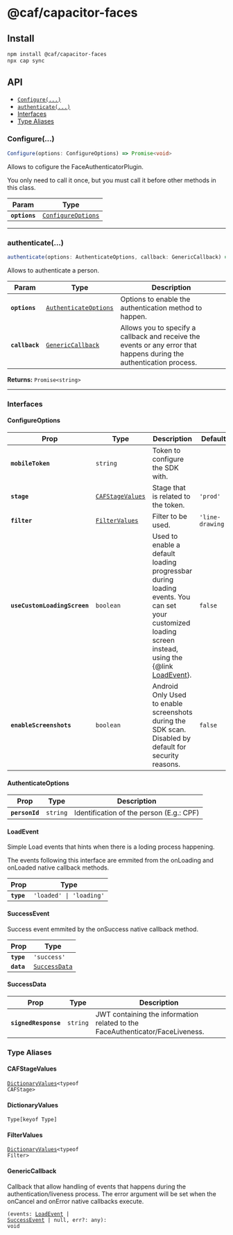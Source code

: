 # @caf/capacitor-faces

## Install

```bash
npm install @caf/capacitor-faces
npx cap sync
```

## API

<docgen-index>

* [`Configure(...)`](#configure)
* [`authenticate(...)`](#authenticate)
* [Interfaces](#interfaces)
* [Type Aliases](#type-aliases)

</docgen-index>

<docgen-api>
<!--Update the source file JSDoc comments and rerun docgen to update the docs below-->

### Configure(...)

```typescript
Configure(options: ConfigureOptions) => Promise<void>
```

Allows to cofigure the FaceAuthenticatorPlugin.

You only need to call it once, but you must call it before other methods in this class.

| Param         | Type                                                          |
| ------------- | ------------------------------------------------------------- |
| **`options`** | <code><a href="#configureoptions">ConfigureOptions</a></code> |

--------------------


### authenticate(...)

```typescript
authenticate(options: AuthenticateOptions, callback: GenericCallback) => Promise<string>
```

Allows to authenticate a person.

| Param          | Type                                                                | Description                                                                                                          |
| -------------- | ------------------------------------------------------------------- | -------------------------------------------------------------------------------------------------------------------- |
| **`options`**  | <code><a href="#authenticateoptions">AuthenticateOptions</a></code> | Options to enable the authentication method to happen.                                                               |
| **`callback`** | <code><a href="#genericcallback">GenericCallback</a></code>         | Allows you to specify a callback and receive the events or any error that happens during the authentication process. |

**Returns:** <code>Promise&lt;string&gt;</code>

--------------------


### Interfaces


#### ConfigureOptions

| Prop                         | Type                                                      | Description                                                                                                                                                                   | Default                     |
| ---------------------------- | --------------------------------------------------------- | ----------------------------------------------------------------------------------------------------------------------------------------------------------------------------- | --------------------------- |
| **`mobileToken`**            | <code>string</code>                                       | Token to configure the SDK with.                                                                                                                                              |                             |
| **`stage`**                  | <code><a href="#cafstagevalues">CAFStageValues</a></code> | Stage that is related to the token.                                                                                                                                           | <code>'prod'</code>         |
| **`filter`**                 | <code><a href="#filtervalues">FilterValues</a></code>     | Filter to be used.                                                                                                                                                            | <code>'line-drawing'</code> |
| **`useCustomLoadingScreen`** | <code>boolean</code>                                      | Used to enable a default loading progressbar during loading events. You can set your customized loading screen instead, using the {@link <a href="#loadevent">LoadEvent</a>}. | <code>false</code>          |
| **`enableScreenshots`**      | <code>boolean</code>                                      | Android Only Used to enable screenshots during the SDK scan. Disabled by default for security reasons.                                                                        | <code>false</code>          |


#### AuthenticateOptions

| Prop           | Type                | Description                              |
| -------------- | ------------------- | ---------------------------------------- |
| **`personId`** | <code>string</code> | Identification of the person (E.g.: CPF) |


#### LoadEvent

Simple Load events that hints when there is a loding process happening.

The events following this interface are emmited from the onLoading and onLoaded
native callback methods.

| Prop       | Type                               |
| ---------- | ---------------------------------- |
| **`type`** | <code>'loaded' \| 'loading'</code> |


#### SuccessEvent

Success event emmited by the onSuccess native callback method.

| Prop       | Type                                                |
| ---------- | --------------------------------------------------- |
| **`type`** | <code>'success'</code>                              |
| **`data`** | <code><a href="#successdata">SuccessData</a></code> |


#### SuccessData

| Prop                 | Type                | Description                                                                   |
| -------------------- | ------------------- | ----------------------------------------------------------------------------- |
| **`signedResponse`** | <code>string</code> | JWT containing the information related to the FaceAuthenticator/FaceLiveness. |


### Type Aliases


#### CAFStageValues

<code><a href="#dictionaryvalues">DictionaryValues</a>&lt;typeof CAFStage&gt;</code>


#### DictionaryValues

<code>Type[keyof Type]</code>


#### FilterValues

<code><a href="#dictionaryvalues">DictionaryValues</a>&lt;typeof Filter&gt;</code>


#### GenericCallback

Callback that allow handling of events that happens during the authentication/liveness process.
The error argument will be set when the onCancel and onError native callbacks execute.

<code>(events: <a href="#loadevent">LoadEvent</a> | <a href="#successevent">SuccessEvent</a> | null, err?: any): void</code>

</docgen-api>
